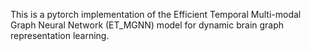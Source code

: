 This is a pytorch implementation of the Efficient Temporal Multi-modal Graph Neural Network (ET_MGNN) model for dynamic brain graph representation learning.



